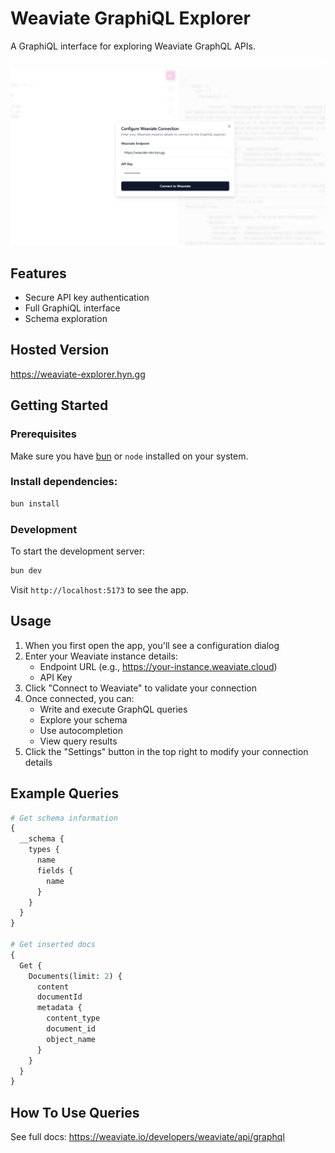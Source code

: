# Weaviate GraphiQL Explorer

A GraphiQL interface for exploring Weaviate GraphQL APIs.


![Configuration Dialog](./02.png)

## Features

- Secure API key authentication
- Full GraphiQL interface
- Schema exploration

## Hosted Version

https://weaviate-explorer.hyn.gg

## Getting Started

### Prerequisites

Make sure you have [bun](https://bun.sh/) or `node` installed on your system.


### Install dependencies:

```bash
bun install
```


### Development

To start the development server:

```bash
bun dev
```

Visit `http://localhost:5173` to see the app.

## Usage

1. When you first open the app, you'll see a configuration dialog
2. Enter your Weaviate instance details:
   - Endpoint URL (e.g., https://your-instance.weaviate.cloud)
   - API Key
3. Click "Connect to Weaviate" to validate your connection
4. Once connected, you can:
   - Write and execute GraphQL queries
   - Explore your schema
   - Use autocompletion
   - View query results
5. Click the "Settings" button in the top right to modify your connection details

## Example Queries

```graphql
# Get schema information
{
  __schema {
    types {
      name
      fields {
        name
      }
    }
  }
}

# Get inserted docs
{
  Get {
    Documents(limit: 2) {
      content
      documentId
      metadata {
        content_type
        document_id
        object_name
      }
    }
  }
}
```

## How To Use Queries

See full docs: https://weaviate.io/developers/weaviate/api/graphql
